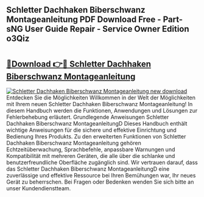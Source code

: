 ## Schletter Dachhaken Biberschwanz Montageanleitung PDF Download Free - Part-sNG User Guide Repair - Service Owner Edition o3Qiz

# <h2><a href="http://df8th6s.blite.top/?on=Schletter+Dachhaken+Biberschwanz+Montageanleitung">🔗Download 👉🔴 Schletter Dachhaken Biberschwanz Montageanleitung</a></h2>

[![Schletter Dachhaken Biberschwanz Montageanleitung new download](https://i.imgur.com/lujVjoI.png)](http://df8th6s.blite.top/?on=Schletter+Dachhaken+Biberschwanz+Montageanleitung)
Entdecken Sie die Möglichkeiten Willkommen in der Welt der Möglichkeiten mit Ihrem neuen Schletter Dachhaken Biberschwanz Montageanleitung! In diesem Handbuch werden die Funktionen, Anwendungen und Lösungen zur Fehlerbehebung erläutert. Grundlegende Anweisungen Schletter Dachhaken Biberschwanz MontageanleitungD Dieses Handbuch enthält wichtige Anweisungen für die sichere und effektive Einrichtung und Bedienung Ihres Produkts. Zu den erweiterten Funktionen von Schletter Dachhaken Biberschwanz Montageanleitung gehören Echtzeitüberwachung, Sprachbefehle, anpassbare Warnungen und Kompatibilität mit mehreren Geräten, die alle über die schlanke und benutzerfreundliche Oberfläche zugänglich sind. Wir vertrauen darauf, dass das Schletter Dachhaken Biberschwanz MontageanleitungD eine zuverlässige und effektive Ressource bei Ihren Bemühungen war, Ihr neues Gerät zu beherrschen. Bei Fragen oder Bedenken wenden Sie sich bitte an unser Kundendienstteam.
